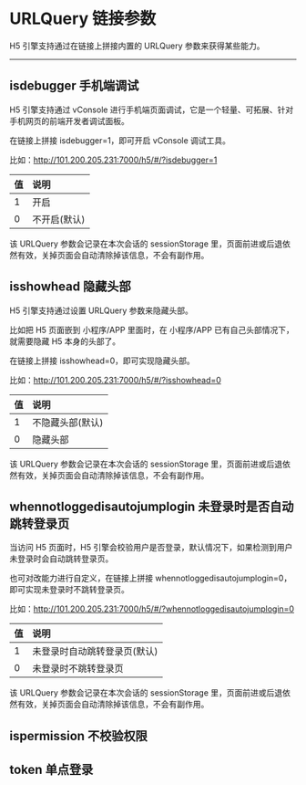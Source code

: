 # URLQuery 链接参数
H5 引擎支持通过在链接上拼接内置的 URLQuery 参数来获得某些能力。

------

## isdebugger 手机端调试
H5 引擎支持通过 vConsole 进行手机端页面调试，它是一个轻量、可拓展、针对手机网页的前端开发者调试面板。

在链接上拼接 isdebugger=1，即可开启 vConsole 调试工具。

比如：http://101.200.205.231:7000/h5/#/?isdebugger=1

| 值 | 说明 |
| :---- | :---- |
| 1 | 开启 |
| 0 | 不开启(默认) |

该 URLQuery 参数会记录在本次会话的 sessionStorage 里，页面前进或后退依然有效，关掉页面会自动清除掉该信息，不会有副作用。


## isshowhead 隐藏头部
H5 引擎支持通过设置 URLQuery 参数来隐藏头部。

比如把 H5 页面嵌到 小程序/APP 里面时，在 小程序/APP 已有自己头部情况下，就需要隐藏 H5 本身的头部了。

在链接上拼接 isshowhead=0，即可实现隐藏头部。

比如：http://101.200.205.231:7000/h5/#/?isshowhead=0

| 值 | 说明 |
| :---- | :---- |
| 1 | 不隐藏头部(默认) |
| 0 | 隐藏头部 |

该 URLQuery 参数会记录在本次会话的 sessionStorage 里，页面前进或后退依然有效，关掉页面会自动清除掉该信息，不会有副作用。


## whennotloggedisautojumplogin 未登录时是否自动跳转登录页
当访问 H5 页面时，H5 引擎会校验用户是否登录，默认情况下，如果检测到用户未登录时会自动跳转登录页。

也可对改能力进行自定义，在链接上拼接 whennotloggedisautojumplogin=0，即可实现未登录时不跳转登录页。

比如：http://101.200.205.231:7000/h5/#/?whennotloggedisautojumplogin=0

| 值 | 说明 |
| :---- | :---- |
| 1 | 未登录时自动跳转登录页(默认) |
| 0 | 未登录时不跳转登录页 |

该 URLQuery 参数会记录在本次会话的 sessionStorage 里，页面前进或后退依然有效，关掉页面会自动清除掉该信息，不会有副作用。


## ispermission 不校验权限




## token 单点登录
